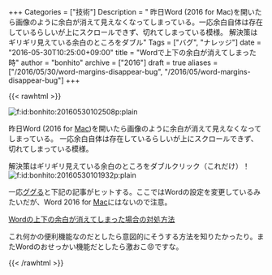 +++
Categories = ["技術"]
Description = "   昨日Word (2016 for Mac)を開いたら画像のように余白が消えて見えなくなってしまっている。一応余白自体は存在しているらしいが上にスクロールできず、切れてしまっている模様。  解決策はギリギリ見えている余白のところをダブル"
Tags = ["バグ", "ナレッジ"]
date = "2016-05-30T10:25:00+09:00"
title = "Wordで上下の余白が消えてしまった時"
author = "bonhito"
archive = ["2016"]
draft = true
aliases = ["/2016/05/30/word-margins-disappear-bug", "/2016/05/word-margins-disappear-bug"]
+++

{{< rawhtml >}}
<body>
<p><span itemscope itemtype="http://schema.org/Photograph"><img src="http://cdn-ak.f.st-hatena.com/images/fotolife/b/bonhito/20160530/20160530102508.png" alt="f:id:bonhito:20160530102508p:plain" title="f:id:bonhito:20160530102508p:plain" class="hatena-fotolife" itemprop="image"></span></p>

<p>昨日Word (2016 for <a class="keyword" href="http://d.hatena.ne.jp/keyword/Mac">Mac</a>)を開いたら画像のように余白が消えて見えなくなってしまっている。
一応余白自体は存在しているらしいが上にスクロールできず、切れてしまっている模様。</p>

<p>解決策はギリギリ見えている余白のところをダブルクリック（これだけ）！
<span itemscope itemtype="http://schema.org/Photograph"><img src="http://cdn-ak.f.st-hatena.com/images/fotolife/b/bonhito/20160530/20160530101932.png" alt="f:id:bonhito:20160530101932p:plain" title="f:id:bonhito:20160530101932p:plain" class="hatena-fotolife" itemprop="image"></span></p>

<p>一応<a class="keyword" href="http://d.hatena.ne.jp/keyword/%A5%B0%A5%B0%A4%EB">ググる</a>と下記の記事がヒットする。ここではWordの設定を変更しているみたいだが、Word 2016 for <a class="keyword" href="http://d.hatena.ne.jp/keyword/Mac">Mac</a>にはないので注意。</p>

<p><a href="http://freesoft.tvbok.com/windows_beginner/word_blank.html">Wordの上下の余白が消えてしまった場合の対処方法</a></p>

<p>これ何かの便利機能なのだとしたら意図的にそうする方法を知りたかったり。またWordのおせっかい機能だとしたら激おこ😡ですな。</p>
</body>
{{< /rawhtml >}}
